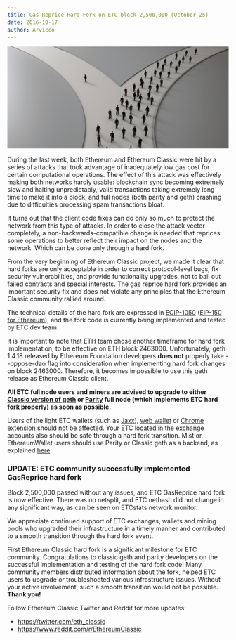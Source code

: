 ```yaml
---
title: Gas Reprice Hard Fork on ETC block 2,500,000 (October 25)
date: 2016-10-17
author: Arvicco
---
```


![Hard fork imminent](./Screen-Shot-2015-07-06-at-2.54.56-PM.png)

During the last week, both Ethereum and Ethereum Classic were hit by a series of attacks that took advantage of inadequately low gas cost for certain computational operations. The effect of this attack was effectively making both networks hardly usable: blockchain sync becoming extremely slow and halting unpredictably, valid transactions taking extremely long time to make it into a block, and full nodes (both parity and geth) crashing due to difficulties processing spam transactions bloat.

It turns out that the client code fixes can do only so much to protect the network from this type of attacks. In order to close the attack vector completely, a non-backwards-compatible change is needed that reprices some operations to better reflect their impact on the nodes and the network. Which can be done only through a hard fork.

From the very beginning of Ethereum Classic project, we made it clear that hard forks are only acceptable in order to correct protocol-level bugs, fix security vulnerabilities, and provide functionality upgrades, not to bail out failed contracts and special interests. The gas reprice hard fork provides an important security fix and does not violate any principles that the Ethereum Classic community rallied around.

The technical details of the hard fork are expressed in [ECIP-1050](https://github.com/ethereumproject/ECIPs/issues/17) ([EIP-150 for Ethereum](https://github.com/ethereum/EIPs/issues/150)), and the fork code is currently being implemented and tested by ETC dev team.

It is important to note that ETH team chose another timeframe for hard fork implementation, to be effective on ETH block 2463000. Unfortunately, geth 1.4.18 released by Ethereum Foundation developers **does not** properly take --oppose-dao flag into consideration when implementing hard fork changes on block 2463000. Therefore, it becomes impossible to use this geth release as Ethereum Classic client.

**All ETC full node users and miners are advised to upgrade to either [Classic version of geth](https://github.com/ethereumproject/go-ethereum/releases) or [Parity](https://github.com/ethcore/parity/releases/) full node (which implements ETC hard fork properly) as soon as possible.**

Users of the light ETC wallets (such as [Jaxx](https://jaxx.io/)), [web wallet](http://classicetherwallet.com/) or [Chrome extension](https://chrome.google.com/webstore/detail/classicetherwallet-cx/opggclcfcbfbchcienjdaohghcamjfhf) should not be affected. Your ETC located in the exchange accounts also should be safe through a hard fork transition. Mist or EthereumWallet users should use Parity or Classic geth as a backend, as explained [here](https://www.youtube.com/watch?v=peAnJ3rRn04).

### UPDATE: ETC community successfully implemented GasReprice hard fork

Block 2,500,000 passed without any issues, and ETC GasReprice hard fork is now effective. There was no netsplit, and ETC nethash did not change in any significant way, as can be seen on ETCstats network monitor.

We appreciate continued support of ETC exchanges, wallets and mining pools who upgraded their infrastructure in a timely manner and contributed to a smooth transition through the hard fork event.

First Ethereum Classic hard fork is a significant milestone for ETC community. Congratulations to classic geth and parity developers on the successful implementation and testing of the hard fork code! Many community members distributed information about the fork, helped ETC users to upgrade or troubleshooted various infrastructure issues. Without your active involvement, such a smooth transition would not be possible. **Thank you!**

Follow Ethereum Classic Twitter and Reddit for more updates:

* https://twitter.com/eth_classic
* https://www.reddit.com/r/EthereumClassic
